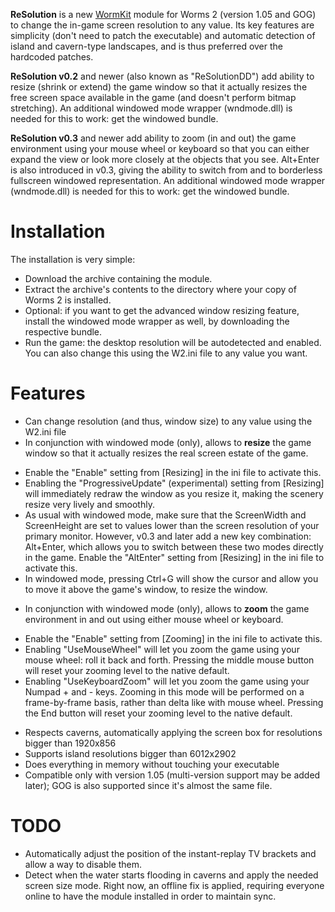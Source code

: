 **ReSolution** is a new [WormKit](http://worms2d.info/WormKit) module for Worms 2 (version 1.05 and GOG) to change the in-game screen resolution to any value. Its key features are simplicity (don't need to patch the executable) and automatic detection of island and cavern-type landscapes, and is thus preferred over the hardcoded patches.

**ReSolution v0.2** and newer (also known as "ReSolutionDD") add ability to resize (shrink or extend) the game window so that it actually resizes the free screen space available in the game (and doesn't perform bitmap stretching). An additional windowed mode wrapper (wndmode.dll) is needed for this to work: get the windowed bundle.

**ReSolution v0.3** and newer add ability to zoom (in and out) the game environment using your mouse wheel or keyboard so that you can either expand the view or look more closely at the objects that you see. Alt+Enter is also introduced in v0.3, giving the ability to switch from and to borderless fullscreen windowed representation. An additional windowed mode wrapper (wndmode.dll) is needed for this to work: get the windowed bundle.

# Installation

The installation is very simple:
- Download the archive containing the module.
- Extract the archive's contents to the directory where your copy of Worms 2 is installed.
- Optional: if you want to get the advanced window resizing feature, install the windowed mode wrapper as well, by downloading the respective bundle.
- Run the game: the desktop resolution will be autodetected and enabled. You can also change this using the W2.ini file to any value you want.

# Features

- Can change resolution (and thus, window size) to any value using the W2.ini file
- In conjunction with windowed mode (only), allows to **resize** the game window so that it actually resizes the real screen estate of the game.
 + Enable the "Enable" setting from [Resizing] in the ini file to activate this.
 + Enabling the "ProgressiveUpdate" (experimental) setting from [Resizing] will immediately redraw the window as you resize it, making the scenery resize very lively and smoothly.
 + As usual with windowed mode, make sure that the ScreenWidth and ScreenHeight are set to values lower than the screen resolution of your primary monitor. However, v0.3 and later add a new key combination: Alt+Enter, which allows you to switch between these two modes directly in the game. Enable the "AltEnter" setting from [Resizing] in the ini file to activate this.
 + In windowed mode, pressing Ctrl+G will show the cursor and allow you to move it above the game's window, to resize the window.
- In conjunction with windowed mode (only), allows to **zoom** the game environment in and out using either mouse wheel or keyboard.
 + Enable the "Enable" setting from [Zooming] in the ini file to activate this.
 + Enabling "UseMouseWheel" will let you zoom the game using your mouse wheel: roll it back and forth. Pressing the middle mouse button will reset your zooming level to the native default.
 + Enabling "UseKeyboardZoom" will let you zoom the game using your Numpad + and - keys. Zooming in this mode will be performed on a frame-by-frame basis, rather than delta like with mouse wheel. Pressing the End button will reset your zooming level to the native default.
- Respects caverns, automatically applying the screen box for resolutions bigger than 1920x856
- Supports island resolutions bigger than 6012x2902
- Does everything in memory without touching your executable
- Compatible only with version 1.05 (multi-version support may be added later); GOG is also supported since it's almost the same file.

# TODO

- Automatically adjust the position of the instant-replay TV brackets and allow a way to disable them.
- Detect when the water starts flooding in caverns and apply the needed screen size mode. Right now, an offline fix is applied, requiring everyone online to have the module installed in order to maintain sync.

